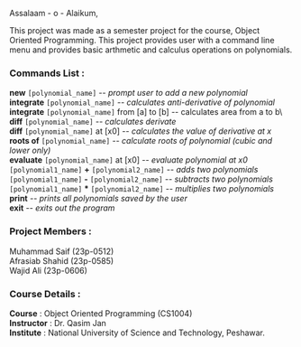 Assalaam - o - Alaikum,

This project was made as a semester project for the course, Object Oriented Programming. This project provides user with a command line menu
and provides basic arthmetic and calculus operations on polynomials.

### Commands List :

**new** `[polynomial_name]`	           *-- prompt user to add a new polynomial*\
**integrate** `[polynomial_name]`		    *-- calculates anti-derivative of polynomial*\
**integrate** `[polynomial_name]` from [a] to [b]   -- calculates area from a to b\ 
**diff** `[polynomial_name]`		  *-- calculates derivate* \
**diff** `[polynomial_name]` at [x0]	*-- calculates the value of derivative at x* \
**roots of** `[polynomial_name]`	-- *calculate roots of polynomial (cubic and lower only)*\
**evaluate** `[polynomial_name]` at [x0]  *-- evaluate polynomial at x0*\
`[polynomial1_name]` **+** `[polynomial2_name]`	*-- adds two polynomials*\
`[polynomial1_name]` **-** `[polynomial2_name]`	*-- subtracts two polynomials*\
`[polynomial1_name]` __*__ `[polynomial2_name]` *-- multiplies two polynomials*\
**print**	*-- prints all polynomials saved by the user*\
**exit**    *-- exits out the program*



### Project Members :
Muhammad Saif (23p-0512)\
Afrasiab Shahid (23p-0585)\
Wajid Ali (23p-0606)

### Course Details :
**Course** : Object Oriented Programming (CS1004)\
**Instructor** : Dr. Qasim Jan\
**Institute** : National University of Science and Technology, Peshawar.




                                                               
                                     
